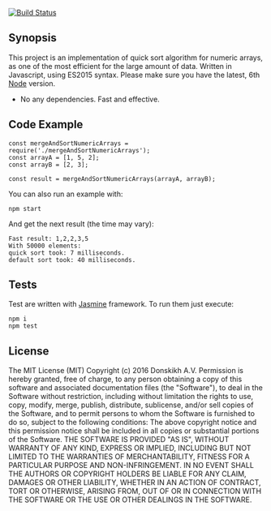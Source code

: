 [![Build Status](https://travis-ci.org/andrewdonskikh/js-merge-and-sort-numeric-arrays.svg?branch=master)](https://travis-ci.org/andrewdonskikh/js-merge-and-sort-numeric-arrays)

## Synopsis

This project is an implementation of quick sort algorithm for numeric arrays,
as one of the most efficient for the large amount of data. Written in Javascript, using
ES2015 syntax. Please make sure you have the latest, 6th [Node](https://nodejs.org/en/) version.   
* No any dependencies. Fast and effective.

## Code Example

```
const mergeAndSortNumericArrays = require('./mergeAndSortNumericArrays');
const arrayA = [1, 5, 2];
const arrayB = [2, 3];

const result = mergeAndSortNumericArrays(arrayA, arrayB);
```

You can also run an example with:
```
npm start
```
And get the next result (the time may vary):
```
Fast result: 1,2,2,3,5
With 50000 elements:
quick sort took: 7 milliseconds.
default sort took: 40 milliseconds.
```

## Tests

Test are written with [Jasmine](http://jasmine.github.io) framework. To run them just execute:
```
npm i
npm test
```

## License

The MIT License (MIT) Copyright (c) 2016 Donskikh A.V.
Permission is hereby granted, free of charge, to any person obtaining a copy of this software and associated documentation files (the "Software"), to deal in the Software without restriction, including without limitation the rights to use, copy, modify, merge, publish, distribute, sublicense, and/or sell copies of the Software, and to permit persons to whom the Software is furnished to do so, subject to the following conditions:
The above copyright notice and this permission notice shall be included in all copies or substantial portions of the Software.
THE SOFTWARE IS PROVIDED "AS IS", WITHOUT WARRANTY OF ANY KIND, EXPRESS OR IMPLIED, INCLUDING BUT NOT LIMITED TO THE WARRANTIES OF MERCHANTABILITY, FITNESS FOR A PARTICULAR PURPOSE AND NON-INFRINGEMENT. IN NO EVENT SHALL THE AUTHORS OR COPYRIGHT HOLDERS BE LIABLE FOR ANY CLAIM, DAMAGES OR OTHER LIABILITY, WHETHER IN AN ACTION OF CONTRACT, TORT OR OTHERWISE, ARISING FROM, OUT OF OR IN CONNECTION WITH THE SOFTWARE OR THE USE OR OTHER DEALINGS IN THE SOFTWARE.
